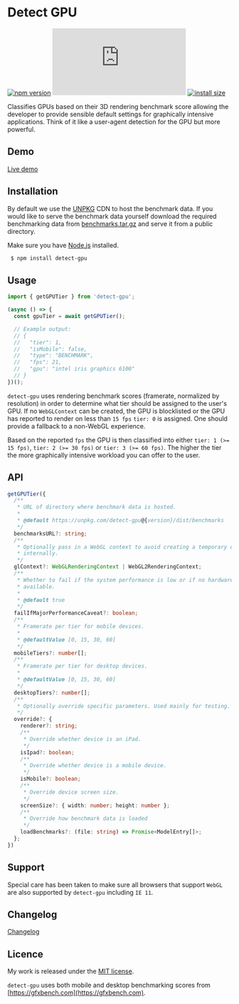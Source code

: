 # Detect GPU

[![npm version](https://badge.fury.io/js/detect-gpu.svg)](https://badge.fury.io/js/detect-gpu)
[![gzip size](https://img.badgesize.io/https:/unpkg.com/detect-gpu/dist/detect-gpu.esm.js?compression=gzip)](https://unpkg.com/detect-gpu)
[![install size](https://packagephobia.now.sh/badge?p=detect-gpu)](https://packagephobia.now.sh/result?p=detect-gpu)

Classifies GPUs based on their 3D rendering benchmark score allowing the developer to provide sensible default settings for graphically intensive applications. Think of it like a user-agent detection for the GPU but more powerful.

## Demo

[Live demo](https://codesandbox.io/s/jolly-clarke-cjxb3?file=/src/index.js)

## Installation

By default we use the [UNPKG](https://unpkg.com) CDN to host the benchmark data. If you would like to serve the benchmark data yourself download the required benchmarking data from [benchmarks.tar.gz](https://github.com/pmndrs/detect-gpu/raw/master/benchmarks.tar.gz) and serve it from a public directory.

Make sure you have [Node.js](http://nodejs.org/) installed.

```sh
 $ npm install detect-gpu
```

## Usage

```ts
import { getGPUTier } from 'detect-gpu';

(async () => {
  const gpuTier = await getGPUTier();

  // Example output:
  // {
  //   "tier": 1,
  //   "isMobile": false,
  //   "type": "BENCHMARK",
  //   "fps": 21,
  //   "gpu": "intel iris graphics 6100"
  // }
})();
```

`detect-gpu` uses rendering benchmark scores (framerate, normalized by resolution) in order to determine what tier should be assigned to the user's GPU. If no `WebGLContext` can be created, the GPU is blocklisted or the GPU has reported to render on less than `15 fps` `tier: 0` is assigned. One should provide a fallback to a non-WebGL experience.

Based on the reported `fps` the GPU is then classified into either `tier: 1 (>= 15 fps)`, `tier: 2 (>= 30 fps)` or `tier: 3 (>= 60 fps)`. The higher the tier the more graphically intensive workload you can offer to the user.

## API

```ts
getGPUTier({
  /**
   * URL of directory where benchmark data is hosted.
   *
   * @default https://unpkg.com/detect-gpu@{version}/dist/benchmarks
   */
  benchmarksURL?: string;
  /**
   * Optionally pass in a WebGL context to avoid creating a temporary one
   * internally.
   */
  glContext?: WebGLRenderingContext | WebGL2RenderingContext;
  /**
   * Whether to fail if the system performance is low or if no hardware GPU is
   * available.
   *
   * @default true
   */
  failIfMajorPerformanceCaveat?: boolean;
  /**
   * Framerate per tier for mobile devices.
   *
   * @defaultValue [0, 15, 30, 60]
   */
  mobileTiers?: number[];
  /**
   * Framerate per tier for desktop devices.
   *
   * @defaultValue [0, 15, 30, 60]
   */
  desktopTiers?: number[];
  /**
   * Optionally override specific parameters. Used mainly for testing.
   */
  override?: {
    renderer?: string;
    /**
     * Override whether device is an iPad.
     */
    isIpad?: boolean;
    /**
     * Override whether device is a mobile device.
     */
    isMobile?: boolean;
    /**
     * Override device screen size.
     */
    screenSize?: { width: number; height: number };
    /**
     * Override how benchmark data is loaded
     */
    loadBenchmarks?: (file: string) => Promise<ModelEntry[]>;
  };
})
```

## Support

Special care has been taken to make sure all browsers that support `WebGL` are also supported by `detect-gpu` including `IE 11`.

## Changelog

[Changelog](CHANGELOG.md)

## Licence

My work is released under the [MIT license](https://raw.githubusercontent.com/pmndrs/detect-gpu/master/LICENSE).

`detect-gpu` uses both mobile and desktop benchmarking scores from [https://gfxbench.com](https://gfxbench.com).
